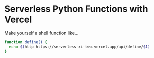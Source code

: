 # Serverless Python Functions with Vercel

Make yourself a shell function like...

```bash
function define() {
  echo $(http https://serverless-xi-two.vercel.app/api/define/$1)
}
```
